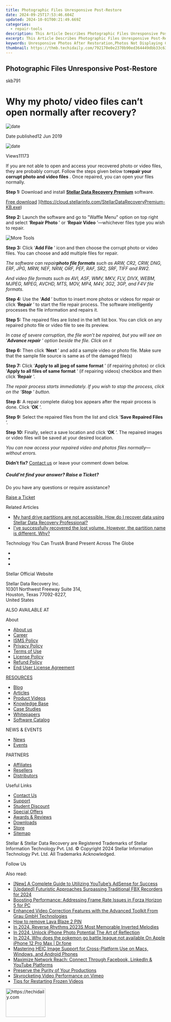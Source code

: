 ```yaml
---
title: Photographic Files Unresponsive Post-Restore
date: 2024-09-25T17:53:46.604Z
updated: 2024-10-01T00:21:49.669Z
categories:
  - repair-tools
description: This Article Describes Photographic Files Unresponsive Post-Restore
excerpt: This Article Describes Photographic Files Unresponsive Post-Restore
keywords: Unresponsive Photos After Restoration,Photos Not Displaying Correctly Post-Recovery,Image Data Recovery Troubleshooting,Solving Photo Restoration Errors,Correcting Post-Recovery Image Display Issues,Unresponsive Photos After Restoration,photographic files unresponsive post restore
thumbnail: https://thmb.techidaily.com/792170e0e2370b90ed364449dbb33c6317a0c77d0146e2f6b1baa308caf64e32.jpg
---
```


## Photographic Files Unresponsive Post-Restore

skb791

# Why my photo/ video files can’t open normally after recovery?

![date](https://cdn-cmlep.nitrocdn.com/DLSjJVyzoVcUgUSBlgyEUoGMDKLbWXQr/assets/images/optimized/rev-636f8fd/www.stellarinfo.com/support/kb/asset/frontend/images/date.png)

 Date published12 Jun 2019

![date](https://cdn-cmlep.nitrocdn.com/DLSjJVyzoVcUgUSBlgyEUoGMDKLbWXQr/assets/images/optimized/rev-636f8fd/www.stellarinfo.com/support/kb/asset/frontend/images/view.png)

 Views11173

 If you are not able to open and access your recovered photo or video files, they are probably corrupt. Follow the steps given below to**repair your corrupt photo and video files** . Once repaired, you can open your files normally.

**Step 1:** Download and install **[Stellar Data Recovery Premium](https://tools.techidaily.com/stellardata-recovery/buy-now/)**  software.

[Free download](https://cdn-cmlep.nitrocdn.com/DLSjJVyzoVcUgUSBlgyEUoGMDKLbWXQr/assets/images/optimized/rev-636f8fd/www.stellarinfo.com/blog/wp-content/uploads/2017/02/free-download-1.png) ](https://cloud.stellarinfo.com/StellarDataRecoveryPremium-KB.exe)

**Step 2:** Launch the software and go to "Waffle Menu" option on top right and select ‘**Repair Photo** ’ or ‘**Repair Video** ’—whichever files type you wish to repair.

![More Tools](https://cdn-cmlep.nitrocdn.com/DLSjJVyzoVcUgUSBlgyEUoGMDKLbWXQr/assets/images/optimized/rev-636f8fd/www.stellarinfo.com/public/image/catalog/screenshot/kb/data-recovery-premium/waffle.png)

**Step 3:** Click ‘**Add File** ’ icon and then choose the corrupt photo or video files. You can choose and add multiple files for repair.

 _The software can repair**photo file formats** such as ARW, CR2, CRW, DNG, ERF, JPG, MRW, NEF, NRW, ORF, PEF, RAF, SR2, SRF, TIFF and RW2._

 _And video file formats such as AVI, ASF, WMV, MKV, FLV, DIVX, WEBM, MJPEG, MPEG, AVCHD, MTS, MOV, MP4, M4V, 3G2, 3GP, and F4V file formats._

**Step 4:** Use the ‘**Add** ’ button to insert more photos or videos for repair or click ‘**Repair** ’ to start the file repair process. The software intelligently processes the file information and repairs it.

**Step 5:** The repaired files are listed in the left list box. You can click on any repaired photo file or video file to see its preview.

 _In case of severe corruption, the file won’t be repaired, but you will see an ‘**Advance repair** ’ option beside the file. Click on it_

**Step 6:** Then click ‘**Next** ’ and add a sample video or photo file. Make sure that the sample file source is same as of the damaged file(s)

**Step 7:** Click ‘**Apply to all jpeg of same format** ’ (if repairing photos) or click ‘**Apply to all files of same format** ’ (if repairing videos) checkbox and then click ‘**Repair** ’.

 _The repair process starts immediately. If you wish to stop the process, click on the ‘**Stop** ’ button._

**Step 8:** A repair complete dialog box appears after the repair process is done. Click ‘**OK** ’.

**Step 9:** Select the repaired files from the list and click ‘**Save Repaired Files** ’.

**Step 10:** Finally, select a save location and click ‘**OK** ’. The repaired images or video files will be saved at your desired location.

 _You can now access your repaired video and photos files normally—without errors._

**Didn’t fix?** [Contact us](https://tools.techidaily.com/stellardata-recovery/buy-now/) or leave your comment down below.

##### Could'nt find your answer? Raise a Ticket?

Do you have any questions or require assistance?

[Raise a Ticket](https://tickets.stellarinfo.com/portal/en/signin)

Related Articles

* [My hard drive partitions are not accessible. How do I recover data using Stellar Data Recovery Professional?](how-to-search-for-lost-or-deleted-volumes-on-your-windo)
* [I've successfully recovered the lost volume. However, the partition name is different. Why?](recover-the-lost-volume-but-partition-name-different)

 Technology You Can TrustA Brand Present Across The Globe

* [](https://www.stellarinfo.com/images/v7/ISO-27001-2013-Certificate.pdf)
* [](https://www.stellarinfo.com/images/v7/ISO-9001-2008Certificate.pdf)
* [](https://tools.techidaily.com/stellardata-recovery/buy-now/)

 Stellar Official Website

 Stellar Data Recovery Inc.  
 10301 Northwest Freeway Suite 314,  
 Houston, Texas 77092-8227,  
 United States

 ALSO AVAILABLE AT

 About

* [About us](https://tools.techidaily.com/stellardata-recovery/buy-now/)
* [Career](https://tools.techidaily.com/stellardata-recovery/buy-now/)
* [ISMS Policy](https://tools.techidaily.com/stellardata-recovery/buy-now/)
* [Privacy Policy](https://tools.techidaily.com/stellardata-recovery/buy-now/)
* [Terms of Use](https://tools.techidaily.com/stellardata-recovery/buy-now/)
* [License Policy](https://www.stellarinfo.com/software-licensing-usage.php)
* [Refund Policy](https://tools.techidaily.com/stellardata-recovery/buy-now/)
* [End User License Agreement](https://tools.techidaily.com/stellardata-recovery/buy-now/)

[RESOURCES](https://tools.techidaily.com/stellardata-recovery/buy-now/)

* [Blog](https://tools.techidaily.com/stellardata-recovery/buy-now/)
* [Articles](https://tools.techidaily.com/stellardata-recovery/buy-now/)
* [Product Videos](https://tools.techidaily.com/stellardata-recovery/buy-now/)
* [Knowledge Base](https://tools.techidaily.com/stellardata-recovery/buy-now/)
* [Case Studies](https://tools.techidaily.com/stellardata-recovery/buy-now/)
* [Whitepapers](https://tools.techidaily.com/stellardata-recovery/buy-now/)
* [Software Catalog](https://tools.techidaily.com/stellardata-recovery/buy-now/)

 NEWS & EVENTS

* [News](https://tools.techidaily.com/stellardata-recovery/buy-now/)
* [Events](https://www.stellarinfo.com/affiliate-summit/affiliate-summit.php)

 PARTNERS

* [Affiliates](https://tools.techidaily.com/stellardata-recovery/buy-now/)
* [Resellers](https://tools.techidaily.com/stellardata-recovery/buy-now/)
* [Distributors](https://tools.techidaily.com/stellardata-recovery/buy-now/)

 Useful Links

* [Contact Us](https://www.stellarinfo.com/contact/contact-us.php)
* [Support](https://tools.techidaily.com/stellardata-recovery/buy-now/)
* [Student Discount](https://www.stellarinfo.com/student-discount/)
* [Special Offers](https://tools.techidaily.com/stellardata-recovery/buy-now/)
* [Awards & Reviews](https://tools.techidaily.com/stellardata-recovery/buy-now/)
* [Downloads](https://www.stellarinfo.com/download.php)
* [Store](https://tools.techidaily.com/stellardata-recovery/buy-now/)
* [Sitemap](https://www.stellarinfo.com/sitemap.php)

 Stellar & Stellar Data Recovery are Registered Trademarks of Stellar Information Technology Pvt. Ltd. © Copyright 2024 Stellar Information Technology Pvt. Ltd. All Trademarks Acknowledged.

Follow Us [](https://www.facebook.com/stellardata) [](https://twitter.com/stellarinfo) [](https://www.linkedin.com/company/stellardatarecovery/) [](https://www.youtube.com/c/stellardatarecovery)

<ins class="adsbygoogle"
     style="display:block"
     data-ad-format="autorelaxed"
     data-ad-client="ca-pub-7571918770474297"
     data-ad-slot="1223367746"></ins>

<ins class="adsbygoogle"
     style="display:block"
     data-ad-client="ca-pub-7571918770474297"
     data-ad-slot="8358498916"
     data-ad-format="auto"
     data-full-width-responsive="true"></ins>

<span class="atpl-alsoreadstyle">Also read:</span>
<div><ul>
<li><a href="https://youtube-clips.techidaily.com/new-a-complete-guide-to-utilizing-youtubes-adsense-for-success/"><u>[New] A Complete Guide to Utilizing YouTube’s AdSense for Success</u></a></li>
<li><a href="https://screen-mirroring-recording.techidaily.com/updated-futuristic-approaches-surpassing-traditional-fbx-recorders-for-2024/"><u>[Updated] Futuristic Approaches Surpassing Traditional FBX Recorders for 2024</u></a></li>
<li><a href="https://win-able.techidaily.com/boosting-performance-addressing-frame-rate-issues-in-forza-horizon-5-for-pc/"><u>Boosting Performance: Addressing Frame Rate Issues in Forza Horizon 5 for PC</u></a></li>
<li><a href="https://data-wizards.techidaily.com/enhanced-video-correction-features-with-the-advanced-toolkit-from-grau-gmbh-technologies/"><u>Enhanced Video Correction Features with the Advanced Toolkit From Grau GmbH Technologies</u></a></li>
<li><a href="https://blog-min.techidaily.com/how-to-remove-lava-blaze-2-pin-by-drfone-android-unlock-android-unlock/"><u>How to remove Lava Blaze 2 PIN</u></a></li>
<li><a href="https://audio-shaping.techidaily.com/in-2024-reverse-rhythms-2023s-most-memorable-inverted-melodies/"><u>In 2024, Reverse Rhythms 2023S Most Memorable Inverted Melodies</u></a></li>
<li><a href="https://some-guidance.techidaily.com/in-2024-unlock-iphone-photo-potential-the-art-of-reflection/"><u>In 2024, Unlock iPhone Photo Potential The Art of Reflection</u></a></li>
<li><a href="https://ios-pokemon-go.techidaily.com/in-2024-why-does-the-pokemon-go-battle-league-not-available-on-apple-iphone-12-pro-max-drfone-by-drfone-virtual-ios/"><u>In 2024, Why does the pokemon go battle league not available On Apple iPhone 12 Pro Max | Dr.fone</u></a></li>
<li><a href="https://discover-alternatives.techidaily.com/mastering-heic-image-support-for-cross-platform-use-on-macs-windows-and-android-phones/"><u>Mastering HEIC Image Support for Cross-Platform Use on Macs, Windows, and Android Phones</u></a></li>
<li><a href="https://data-wizards.techidaily.com/maximize-network-reach-connect-through-facebook-linkedin-and-youtube-platforms/"><u>Maximize Network Reach: Connect Through Facebook, LinkedIn & YouTube Platforms</u></a></li>
<li><a href="https://data-wizards.techidaily.com/preserve-the-purity-of-your-productions/"><u>Preserve the Purity of Your Productions</u></a></li>
<li><a href="https://vimeo-videos.techidaily.com/skyrocketing-video-performance-on-vimeo/"><u>Skyrocketing Video Performance on Vimeo</u></a></li>
<li><a href="https://data-wizards.techidaily.com/tips-for-restarting-frozen-videos/"><u>Tips for Restarting Frozen Videos</u></a></li>
</ul></div>

<!-- affiliate ads begin -->
<a href="https://aligracehair.sjv.io/c/5597632/2135351/19272" target="_top" id="2135351">
  <img src="//a.impactradius-go.com/display-ad/19272-2135351" border="0" alt="https://techidaily.com" width="125" height="90"/>
</a>
<img height="0" width="0" src="https://aligracehair.sjv.io/i/5597632/2135351/19272" style="position:absolute;visibility:hidden;" border="0" />
<!-- affiliate ads end -->

